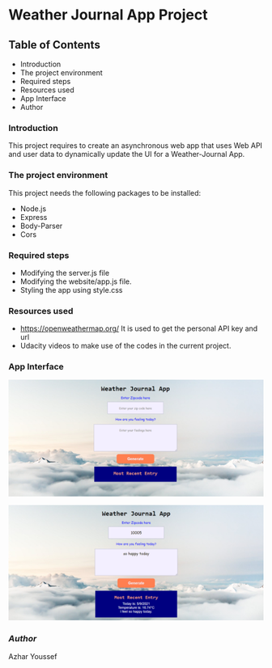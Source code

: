 # Weather Journal App Project

## Table of Contents

 - Introduction
 - The project environment
 - Required steps
 - Resources used
 - App Interface
 - Author

### **Introduction**
 
 This project requires to create an asynchronous web app that uses Web API and user data to dynamically update the UI for a Weather-Journal App.

### **The project environment**

This project needs the following packages to be installed:
 - Node.js
 - Express
 - Body-Parser
 - Cors

### **Required steps**
 - Modifying the server.js file
 - Modifying the website/app.js file.
 - Styling the app using style.css

### **Resources used**
- https://openweathermap.org/ 
  It is used to get the personal API key and url
- Udacity videos to make use of the codes in the current project.

### **App Interface**

![App Interface_balnk](https://github.com/azharyoussef/Weather-Journal-App_Udacity/blob/master/App%20interface%20raw.PNG)

![App Interface](https://github.com/azharyoussef/Weather-Journal-App_Udacity/blob/master/App%20interface%201.PNG)

### *Author*
 
 Azhar Youssef
